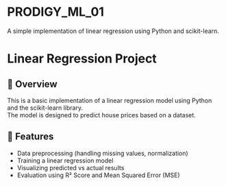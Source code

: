 # PRODIGY_ML_01
 A simple implementation of linear regression using Python and scikit-learn.
# Linear Regression Project

## 📌 Overview
This is a basic implementation of a linear regression model using Python and the scikit-learn library.  
The model is designed to predict house prices based on a dataset.

## 🧠 Features
- Data preprocessing (handling missing values, normalization)
- Training a linear regression model
- Visualizing predicted vs actual results
- Evaluation using R² Score and Mean Squared Error (MSE)
